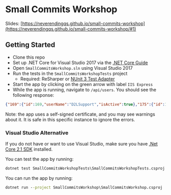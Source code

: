 # Small Commits Workshop

Slides:
[https://neverendingqs.github.io/small-commits-workshop](https://neverendingqs.github.io/small-commits-workshop/#1)

## Getting Started

* Clone this repo
* Set up .NET Core for Visual Studio 2017 via the [.NET Core
  Guide](https://docs.microsoft.com/en-us/dotnet/core/windows-prerequisites?tabs=netcore21#prerequisites-with-visual-studio-2017)
* Open `SmallCommitsWorkshop.sln` using Visual Studio 2017
* Run the tests in the `SmallCommitsWorkshopTests` project
  * Required: ReSharper or [NUnit 3 Test
    Adapter](https://marketplace.visualstudio.com/items?itemName=NUnitDevelopers.NUnit3TestAdapter)
* Start the app by clicking on the green arrow with label `IIS Express`
* While the app is running, navigate to `/api/users`. You should see the
  following response:

```json
{"169":{"id":169,"userName":"D2LSupport","isActive":true},"175":{"id":175,"userName":"user1","isActive":false}}
```

Note: the app uses a self-signed certificate, and you may see warnings about it.
It is safe in this specific instance to ignore the errors.

### Visual Studio Alternative

If you do not have or want to use Visual Studio, make sure you have [.Net Core
2.1
SDK](https://www.microsoft.com/net/download/thank-you/dotnet-sdk-2.1.403-windows-x64-installer)
installed.

You can test the app by running:

```cmd
dotnet test SmallCommitsWorkshopTests\SmallCommitsWorkshopTests.csproj
```

You can run the app by running:

```cmd
dotnet run --project SmallCommitsWorkshop\SmallCommitsWorkshop.csproj
```
